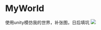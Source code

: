 # MyWorld
使用unity模仿我的世界，补张图，日后填坑
![](https://github.com/anlingbbq/MyWorld/blob/master/Demo/demo.gif)
